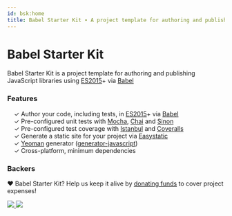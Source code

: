 ```yaml
---
id: bsk:home
title: Babel Starter Kit ∙ A project template for authoring and publishing JavaScript libraries
---
```


# Babel Starter Kit

Babel Starter Kit is a project template for authoring and publishing JavaScript libraries using
[ES2015](https://babeljs.io/docs/learn-es2015/)+ via [Babel](https://babeljs.io/)

### Features

&nbsp; &nbsp; ✓ Author your code, including tests, in [ES2015](https://babeljs.io/docs/learn-es2015/)+ via [Babel](http://babeljs.io/)<br>
&nbsp; &nbsp; ✓ Pre-configured unit tests with [Mocha](http://mochajs.org/), [Chai](http://chaijs.com/) and [Sinon](http://sinonjs.org/)<br>
&nbsp; &nbsp; ✓ Pre-configured test coverage with [Istanbul](https://github.com/gotwarlost/istanbul) and [Coveralls](https://coveralls.io/)<br>
&nbsp; &nbsp; ✓ Generate a static site for your project via [Easystatic](https://easystatic.com)<br>
&nbsp; &nbsp; ✓ [Yeoman](http://yeoman.io/) generator ([generator-javascript](https://github.com/kriasoft/babel-starter-kit/tree/yeoman-generator))<br>
&nbsp; &nbsp; ✓ Cross-platform, minimum dependencies<br>

### Backers

♥ Babel Starter Kit? Help us keep it alive by [donating funds](https://salt.bountysource.com/teams/babel-starter-kit) to cover project expenses!

<a href="https://github.com/koistya" target="_blank">
  <img src="https://github.com/koistya.png?size=64">
</a>
<a href="https://salt.bountysource.com/checkout/amount?team=babel-starter-kit&amp;amount=25" target="_blank">
  <img src="https://opencollective.com/static/images/become_backer.svg">
</a>
